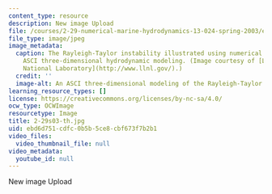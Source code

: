 ```yaml
---
content_type: resource
description: New image Upload
file: /courses/2-29-numerical-marine-hydrodynamics-13-024-spring-2003/ebd6d751cdfc0b5b5ce8cbf673f7b2b1_2-29s03-th.jpg
file_type: image/jpeg
image_metadata:
  caption: The Rayleigh-Taylor instability illustrated using numerical methods and
    ASCI three-dimensional hydrodynamic modeling. (Image courtesy of [Lawrence Livermore
    National Laboratory](http://www.llnl.gov/).)
  credit: ''
  image-alt: An ASCI three-dimensional modeling of the Rayleigh-Taylor instability.
learning_resource_types: []
license: https://creativecommons.org/licenses/by-nc-sa/4.0/
ocw_type: OCWImage
resourcetype: Image
title: 2-29s03-th.jpg
uid: ebd6d751-cdfc-0b5b-5ce8-cbf673f7b2b1
video_files:
  video_thumbnail_file: null
video_metadata:
  youtube_id: null
---
```

New image Upload